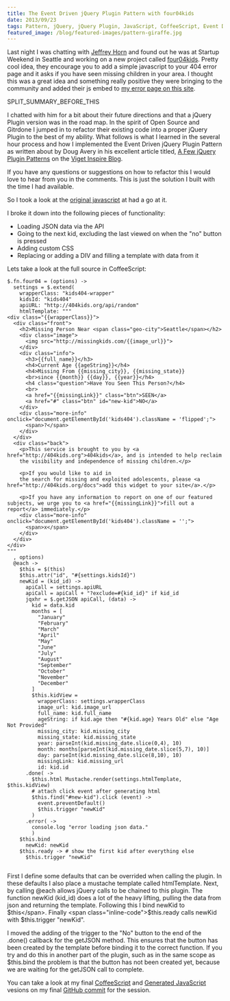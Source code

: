 ```yaml
---
title: The Event Driven jQuery Plugin Pattern with four04kids
date: 2013/09/23
tags: Pattern, jQuery, jQuery Plugin, JavaScript, CoffeeScript, Event Driven, Mustache
featured_image: /blog/featured-images/pattern-giraffe.jpg
---
```


Last night I was chatting with [Jeffrey Horn](http://jeffreyhorn.com/) and found out he was at Startup Weekend in Seattle and working on a new project called [four04kids](http://404kids.org/). Pretty cool idea, they encourage you to add a simple javascript to your 404 error page and it asks if you have seen missing children in your area. I thought this was a great idea and something really positive they were bringing to the community and added their js embed to [my error page on this site](http://www.manofstone.com/WAT).

SPLIT\_SUMMARY\_BEFORE\_THIS

I chatted with him for a bit about their future directions and that a jQuery Plugin version was in the road map. In the spirit of Open Source and Gitrdone I jumped in to refactor their existing code into a proper jQuery Plugin to the best of my ability. What follows is what I learned in the several hour process and how I implemented the Event Driven jQuery Plugin Pattern as written about by Doug Avery in his excellent article titled, [A Few jQuery Plugin Patterns](http://viget.com/inspire/jquery-plugin-patterns) on the [Viget Inspire Blog](http://viget.com/inspire/).

If you have any questions or suggestions on how to refactor this I would love to hear from you in the comments. This is just the solution I built with the time I had available.

So I took a look at the [original javascript](https://github.com/theverything/four04kids/blob/270618d3cca97b2d4392e745e9c610082d361a80/embed/src/embed.coffee) at had a go at it.

I broke it down into the following pieces of functionality:

* Loading JSON data via the API
* Going to the next kid, excluding the last viewed on when the "no" button is pressed
* Adding custom CSS
* Replacing or adding a DIV and filling a template with data from it

Lets take a look at the full source in CoffeeScript:


<pre><code class="coffeescript">$.fn.four04 = (options) -&gt;
  settings = $.extend(
    wrapperClass: &quot;kids404-wrapper&quot;
    kidsId: &quot;kids404&quot;
    apiURL: &quot;http://404kids.org/api/random&quot;
    htmlTemplate: &quot;&quot;&quot;
&lt;div class=&quot;{{wrapperClass}}&quot;&gt;
  &lt;div class=&quot;front&quot;&gt;
    &lt;h2&gt;Missing Person Near &lt;span class=&quot;geo-city&quot;&gt;Seattle&lt;/span&gt;&lt;/h2&gt;
    &lt;div class=&quot;image&quot;&gt;
      &lt;img src=&quot;http://missingkids.com/{{image_url}}&quot;&gt;
    &lt;/div&gt;
    &lt;div class=&quot;info&quot;&gt;
      &lt;h3&gt;{{full_name}}&lt;/h3&gt;
      &lt;h4&gt;Current Age {{ageString}}&lt;/h4&gt;
      &lt;h4&gt;Missing From {{missing_city}}, {{missing_state}}
      &lt;br&gt;since {{month}} {{day}}, {{year}}&lt;/h4&gt;
      &lt;h4 class=&quot;question&quot;&gt;Have You Seen This Person?&lt;/h4&gt;
      &lt;br&gt;
      &lt;a href=&quot;{{missingLink}}&quot; class=&quot;btn&quot;&gt;SEEN&lt;/a&gt;
      &lt;a href=&quot;#&quot; class=&quot;btn&quot; id=&quot;new-kid&quot;&gt;NO&lt;/a&gt;
    &lt;/div&gt;
    &lt;div class=&quot;more-info&quot; onclick=&quot;document.getElementById(&#039;kids404&#039;).className = &#039;flipped&#039;;&quot;&gt;
      &lt;span&gt;?&lt;/span&gt;
    &lt;/div&gt;
  &lt;/div&gt;
  &lt;div class=&quot;back&quot;&gt;
    &lt;p&gt;This service is brought to you by &lt;a href=&quot;http://404kids.org&quot;&gt;404kids&lt;/a&gt;, and is intended to help reclaim
    the visibility and independence of missing children.&lt;/p&gt;

    &lt;p&gt;If you would like to aid in
    the search for missing and exploited adolescents, please &lt;a href=&quot;http://404kids.org/docs&quot;&gt;add this widget to your site&lt;/a&gt;.&lt;/p&gt;

    &lt;p&gt;If you have any information to report on one of our featured subjects, we urge you to &lt;a href=&quot;{{missingLink}}&quot;&gt;fill out a report&lt;/a&gt; immediately.&lt;/p&gt;
    &lt;div class=&quot;more-info&quot; onclick=&quot;document.getElementById(&#039;kids404&#039;).className = &#039;&#039;;&quot;&gt;
      &lt;span&gt;x&lt;/span&gt;
    &lt;/div&gt;
  &lt;/div&gt;
&lt;/div&gt;
&quot;&quot;&quot;
  , options)
  @each -&gt;
    $this = $(this)
    $this.attr(&quot;id&quot;, &quot;#{settings.kidsId}&quot;)
    newKid = (kid_id) -&gt;
      apiCall = settings.apiURL
      apiCall = apiCall + &quot;?exclude=#{kid_id}&quot; if kid_id
      jqxhr = $.getJSON apiCall, (data) -&gt;
        kid = data.kid
        months = [
          &quot;January&quot;
          &quot;February&quot;
          &quot;March&quot;
          &quot;April&quot;
          &quot;May&quot;
          &quot;June&quot;
          &quot;July&quot;
          &quot;August&quot;
          &quot;September&quot;
          &quot;October&quot;
          &quot;November&quot;
          &quot;December&quot;
        ]
        $this.kidView = 
          wrapperClass: settings.wrapperClass
          image_url: kid.image_url
          full_name: kid.full_name
          ageString: if kid.age then &quot;#{kid.age} Years Old&quot; else &quot;Age Not Provided&quot;
          missing_city: kid.missing_city
          missing_state: kid.missing_state
          year: parseInt(kid.missing_date.slice(0,4), 10)
          month: months[parseInt(kid.missing_date.slice(5,7), 10)]
          day: parseInt(kid.missing_date.slice(8,10), 10)
          missingLink: kid.missing_url
          id: kid.id
      .done( -&gt;
        $this.html Mustache.render(settings.htmlTemplate, $this.kidView)
        # attach click event after generating html
        $this.find(&quot;#new-kid&quot;).click (event) -&gt;
          event.preventDefault()
          $this.trigger &quot;newKid&quot;
        )
      .error( -&gt;
        console.log &quot;error loading json data.&quot;
        )
    $this.bind
      newKid: newKid
    $this.ready -&gt; # show the first kid after everything else
      $this.trigger &quot;newKid&quot;      

</code></pre>

First I define some defaults that can be overrided when calling the plugin. In these defaults I also place a mustache template called htmlTemplate. Next, by calling <span class="inline-code">@each</span> allows jQuery calls to be chained to this plugin. The function <span class="inline-code">newKid (kid_id)</span> does a lot of the heavy lifting, pulling the data from json and returning the template. Following this I bind <span class="inline-code">newKid</span> to <span class="inline-code">$this</span>. Finally <span class="inline-code">$this.ready</span> calls newKid with <span class="inline-code">$this.trigger "newKid"</span>.

I moved the adding of the trigger to the "No" button to the end of the <span class="inline-code">.done()</span> callback for the <span class="inline-code">getJSON</span> method. This ensures that the button has been created by the template before binding it to the correct function. If you try and do this in another part of the plugin, such as in the same scope as <span class="inline-code">$this.bind</span> the problem is that the button has not been created yet, because we are waiting for the <span class="inline-code">getJSON</span> call to complete.

You can take a look at my final [CoffeeScript](https://github.com/manofstone/four04kids/blob/d3983049c6f78d9e648cab617c0523d435f44537/embed/src/embed-jquery.coffee) and [Generated JavaScript](https://github.com/manofstone/four04kids/blob/d3983049c6f78d9e648cab617c0523d435f44537/embed/src/embed-jquery.js) vesions on my final [GitHub commit](https://github.com/manofstone/four04kids/commit/d3983049c6f78d9e648cab617c0523d435f44537) for the session.
